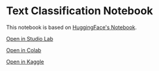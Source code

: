 # Text Classification Notebook
This notebook is based on [HuggingFace's Notebook](https://github.com/nlp-with-transformers/notebooks/blob/main/02_classification.ipynb).

[Open in Studio Lab](https://studiolab.sagemaker.aws/import/github/marshmellow77/nlp-london/blob/main/2022-04-25/02_classification.ipynb)

[Open in Colab](https://colab.research.google.com/github/marshmellow77/nlp-london/blob/main/2022-04-25/02_classification.ipynb)

[Open in Kaggle](https://kaggle.com/kernels/welcome?src=https://github.com/marshmellow77/nlp-london/blob/main/2022-04-25/02_classification.ipynb)
